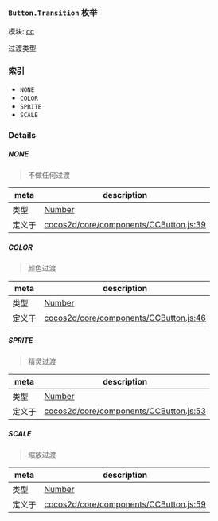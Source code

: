 ### `Button.Transition` 枚举



模块: [cc](../modules/cc.md)


过渡类型


### 索引
  - `NONE`
  - `COLOR`
  - `SPRITE`
  - `SCALE`

### Details


##### NONE

> 不做任何过渡

| meta | description |
|------|-------------|
| 类型 | <a href="https://developer.mozilla.org/en/JavaScript/Reference/Global_Objects/Number" class="crosslink external" target="_blank">Number</a> |
| 定义于 | [cocos2d/core/components/CCButton.js:39](https://github.com/cocos-creator/engine/blob/75ac6640e7f40c3c34c913047be42ae5f8a96d74/cocos2d/core/components/CCButton.js#L39) |



##### COLOR

> 颜色过渡

| meta | description |
|------|-------------|
| 类型 | <a href="https://developer.mozilla.org/en/JavaScript/Reference/Global_Objects/Number" class="crosslink external" target="_blank">Number</a> |
| 定义于 | [cocos2d/core/components/CCButton.js:46](https://github.com/cocos-creator/engine/blob/75ac6640e7f40c3c34c913047be42ae5f8a96d74/cocos2d/core/components/CCButton.js#L46) |



##### SPRITE

> 精灵过渡

| meta | description |
|------|-------------|
| 类型 | <a href="https://developer.mozilla.org/en/JavaScript/Reference/Global_Objects/Number" class="crosslink external" target="_blank">Number</a> |
| 定义于 | [cocos2d/core/components/CCButton.js:53](https://github.com/cocos-creator/engine/blob/75ac6640e7f40c3c34c913047be42ae5f8a96d74/cocos2d/core/components/CCButton.js#L53) |



##### SCALE

> 缩放过渡

| meta | description |
|------|-------------|
| 类型 | <a href="https://developer.mozilla.org/en/JavaScript/Reference/Global_Objects/Number" class="crosslink external" target="_blank">Number</a> |
| 定义于 | [cocos2d/core/components/CCButton.js:59](https://github.com/cocos-creator/engine/blob/75ac6640e7f40c3c34c913047be42ae5f8a96d74/cocos2d/core/components/CCButton.js#L59) |


